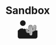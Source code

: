 <div style="text-align: center;">
  <h1 style="border: none; margin: 0;">Sandbox</h1>
  <span style="font-size: 4em;">🏜️</span>
</div>